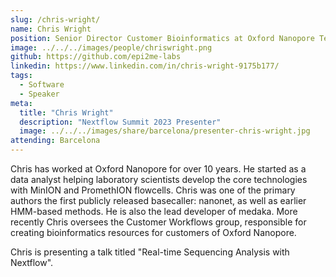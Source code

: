 ```yaml
---
slug: /chris-wright/
name: Chris Wright
position: Senior Director Customer Bioinformatics at Oxford Nanopore Technologies
image: ../../../images/people/chriswright.png
github: https://github.com/epi2me-labs
linkedin: https://www.linkedin.com/in/chris-wright-9175b177/
tags:
  - Software
  - Speaker
meta:
  title: "Chris Wright"
  description: "Nextflow Summit 2023 Presenter"
  image: ../../../images/share/barcelona/presenter-chris-wright.jpg
attending: Barcelona
---
```


Chris has worked at Oxford Nanopore for over 10 years. He started as a data analyst helping laboratory scientists develop the core technologies with MinION and PromethION flowcells. Chris was one of the primary authors the first publicly released basecaller: nanonet, as well as earlier HMM-based methods. He is also the lead developer of medaka. More recently Chris oversees the Customer Workflows group, responsible for creating bioinformatics resources for customers of Oxford Nanopore.

Chris is presenting a talk titled "Real-time Sequencing Analysis with Nextflow".
